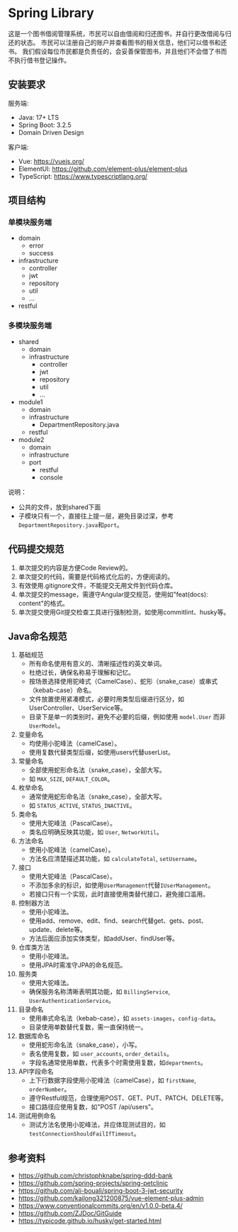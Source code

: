 # Spring Library

这是一个图书借阅管理系统，市民可以自由借阅和归还图书，并自行更改借阅与归还的状态。
市民可以注册自己的账户并查看图书的相关信息，他们可以借书和还书。
我们假设每位市民都是负责任的，会妥善保管图书，并且他们不会借了书而不执行借书登记操作。

## 安装要求 

服务端:

- Java: 17+ LTS
- Spring Boot: 3.2.5
- Domain Driven Design

客户端:

- Vue: https://vuejs.org/
- ElementUI: https://github.com/element-plus/element-plus
- TypeScript: https://www.typescriptlang.org/

## 项目结构

### 单模块服务端

- domain
  - error
  - success
- infrastructure
  - controller
  - jwt
  - repository
  - util
  - ...
- restful

### 多模块服务端

- shared
  - domain
  - infrastructure
    - controller
    - jwt
    - repository
    - util
    - ...
- module1
  - domain
  - infrastructure
    - DepartmentRepository.java
  - restful
- module2
  - domain
  - infrastructure
  - port
    - restful
    - console
  
说明：

- 公共的文件，放到shared下面
- 子模块只有一个，直接往上提一层，避免目录过深，参考`DepartmentRepository.java`和`port`。

## 代码提交规范

1. 单次提交的内容是方便Code Review的。
2. 单次提交的代码，需要是代码格式化后的，方便阅读的。
3. 有效使用.gitignore文件，不能提交无用文件到代码仓库。
4. 单次提交的message，需遵守Angular提交规范，使用如"feat(docs): content"的格式。
5. 单次提交使用Git提交检查工具进行强制检测，如使用commitlint、husky等。

## Java命名规范

1. 基础规范
    - 所有命名使用有意义的、清晰描述性的英文单词。
    - 杜绝过长，确保名称易于理解和记忆。
    - 按场景选择使用驼峰式（CamelCase）、蛇形（snake_case）或串式（kebab-case）命名。
    - 文件放置使用紧凑模式，必要时用类型后缀进行区分，如UserController、UserService等。
    - 目录下是单一的类别时，避免不必要的后缀，例如使用 `model.User` 而非 `UserModel`。
2. 变量命名
    - 均使用小驼峰法（camelCase）。
    - 使用复数代替类型后缀，如使用users代替userList。
3. 常量命名
    - 全部使用蛇形命名法（snake_case），全部大写。
    - 如 `MAX_SIZE`, `DEFAULT_COLOR`。
4. 枚举命名
    - 通常使用蛇形命名法（snake_case），全部大写。
    - 如 `STATUS_ACTIVE`, `STATUS_INACTIVE`。
5. 类命名
    - 使用大驼峰法（PascalCase）。
    - 类名应明确反映其功能，如 `User`, `NetworkUtil`。
6. 方法命名
    - 使用小驼峰法（camelCase）。
    - 方法名应清楚描述其功能，如 `calculateTotal`, `setUsername`。
7. 接口
    - 使用大驼峰法（PascalCase）。
    - 不添加多余的标识，如使用`UserManagement`代替`IUserManagement`。
    - 若接口只有一个实现，此时直接使用类替代接口，避免接口滥用。
8. 控制器方法
    - 使用小驼峰法。
    - 使用add、remove、edit、find、search代替get、gets、post、update、delete等。
    - 方法后面应添加实体类型，如addUser、findUser等。
9. 仓库类方法
    - 使用小驼峰法。
    - 使用JPA时需准守JPA的命名规范。
10. 服务类
    - 使用大驼峰法。
    - 确保服务名称清晰表明其功能，如 `BillingService`, `UserAuthenticationService`。
11. 目录命名
    - 使用串式命名法（kebab-case），如 `assets-images`，`config-data`。
    - 目录使用单数替代复数，需一直保持统一。
12. 数据库命名
    - 使用蛇形命名法（snake_case），小写。
    - 表名使用复数，如 `user_accounts`, `order_details`。
    - 字段名通常使用单数，代表多个时需使用复数，如`departments`。
13. API字段命名
    - 上下行数据字段使用小驼峰法（camelCase），如 `firstName`, `orderNumber`。
    - 遵守Restful规范，合理使用POST、GET、PUT、PATCH、DELETE等。
    - 接口路径应使用复数，如"POST /api/users"。
15. 测试用例命名
    - 测试方法名使用小驼峰法，并应体现测试目的，如 `testConnectionShouldFailIfTimeout`。

## 参考资料

- https://github.com/christophknabe/spring-ddd-bank
- https://github.com/spring-projects/spring-petclinic
- https://github.com/ali-bouali/spring-boot-3-jwt-security
- https://github.com/kailong321200875/vue-element-plus-admin
- https://www.conventionalcommits.org/en/v1.0.0-beta.4/
- https://github.com/ZJDoc/GitGuide
- https://typicode.github.io/husky/get-started.html
